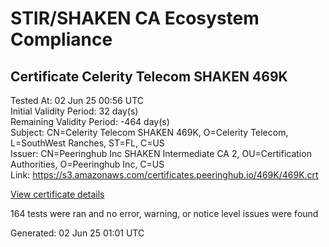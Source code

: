 # STIR/SHAKEN CA Ecosystem Compliance

## Certificate Celerity Telecom SHAKEN 469K

Tested At: 02 Jun 25 00:56 UTC\
Initial Validity Period: 32 day(s)\
Remaining Validity Period: -464 day(s)\
Subject: CN=Celerity Telecom SHAKEN 469K, O=Celerity Telecom, L=SouthWest Ranches, ST=FL, C=US\
Issuer: CN=Peeringhub Inc SHAKEN Intermediate CA 2, OU=Certification Authorities, O=Peeringhub Inc, C=US\
Link: https://s3.amazonaws.com/certificates.peeringhub.io/469K/469K.crt

[View certificate details](https://x509.io/?cert=MIIDMTCCAtegAwIBAgIRAJyikJoE5emukYeXHwWMi9gwCgYIKoZIzj0EAwIwfDELMAkGA1UEBhMCVVMxFzAVBgNVBAoMDlBlZXJpbmdodWIgSW5jMSIwIAYDVQQLDBlDZXJ0aWZpY2F0aW9uIEF1dGhvcml0aWVzMTAwLgYDVQQDDCdQZWVyaW5naHViIEluYyBTSEFLRU4gSW50ZXJtZWRpYXRlIENBIDIwHhcNMjQwMTIyMTYxNzI0WhcNMjQwMjIzMTUzOTExWjB4MQswCQYDVQQGEwJVUzELMAkGA1UECAwCRkwxGjAYBgNVBAcMEVNvdXRoV2VzdCBSYW5jaGVzMRkwFwYDVQQKDBBDZWxlcml0eSBUZWxlY29tMSUwIwYDVQQDDBxDZWxlcml0eSBUZWxlY29tIFNIQUtFTiA0NjlLMFkwEwYHKoZIzj0CAQYIKoZIzj0DAQcDQgAErK1ulFRz%2FjDNULkXmMW5l0M5H8rxWT2mZemH9iMYL87QUGg9MDo3sGFvM80hQ0rqUa3svhy9ZeAkQhyD4UdSPaOCATwwggE4MA4GA1UdDwEB%2FwQEAwIHgDAMBgNVHRMBAf8EAjAAMB0GA1UdDgQWBBQjHTm%2F8P2fzIDIzhtHd8YcKFVeQjAfBgNVHSMEGDAWgBSuoXNRiClXEcoMqfSxCm5OuEtNBzAXBgNVHSAEEDAOMAwGCmCGSAGG%2FwkBAQQwFgYIKwYBBQUHARoECjAIoAYWBDQ2OUswgaYGA1UdHwSBnjCBmzCBmKA6oDiGNmh0dHBzOi8vYXV0aGVudGljYXRlLWFwaS5pY29uZWN0aXYuY29tL2Rvd25sb2FkL3YxL2NybKJapFgwVjEUMBIGA1UEBwwLQnJpZGdld2F0ZXIxCzAJBgNVBAgMAk5KMRMwEQYDVQQDDApTVEktUEEgQ1JMMQswCQYDVQQGEwJVUzEPMA0GA1UECgwGU1RJLVBBMAoGCCqGSM49BAMCA0gAMEUCICnKOyhTp3GB2FVJv55yT9V15c4gJVIKOV1jvIKZWa2OAiEA3jwl0fseUITIbHqqOlR99Z4CrxzjbfBTD8rM9NqLGoQ%3D)

164 tests were ran and no error, warning, or notice level issues were found


Generated: 02 Jun 25 01:01 UTC